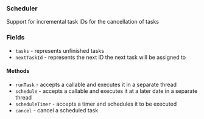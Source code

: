 ### Scheduler

Support for incremental task IDs for the cancellation of tasks

### Fields

- `tasks` - represents unfinished tasks
- `nextTaskId` - represents the next ID the next task will be assigned to

#### Methods
- `runTask` - accepts a callable and executes it in a separate thread
- `schedule` - accepts a callable and executes it at a later date in a separate thread
- `scheduleTimer` - accepts a timer and schedules it to be executed
- `cancel` - cancel a scheduled task
